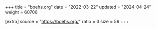 +++
title = "boehs.org"
date = "2022-03-22"
updated = "2024-04-24"
weight = 60706

[extra]
source = "https://boehs.org/"
ratio = 3
size = 59
+++
